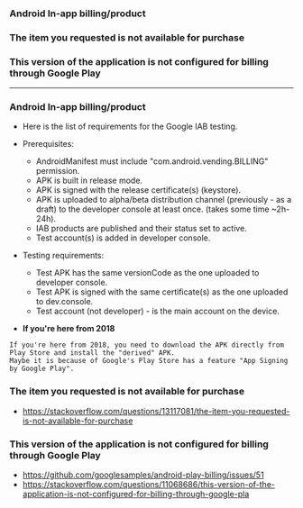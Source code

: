 ### Android In-app billing/product
### The item you requested is not available for purchase
### This version of the application is not configured for billing through Google Play

--------------------------------------------------------------

### Android In-app billing/product

* Here is the list of requirements for the Google IAB testing.

* Prerequisites:

  * AndroidManifest must include "com.android.vending.BILLING" permission.
  * APK is built in release mode.
  * APK is signed with the release certificate(s) (keystore).
  * APK is uploaded to alpha/beta distribution channel (previously - as a draft) to the developer console at least once. (takes some time ~2h-24h).
  * IAB products are published and their status set to active.
  * Test account(s) is added in developer console.

* Testing requirements:

  * Test APK has the same versionCode as the one uploaded to developer console.
  * Test APK is signed with the same certificate(s) as the one uploaded to dev.console.
  * Test account (not developer) - is the main account on the device.

* **If you're here from 2018**

```
If you're here from 2018, you need to download the APK directly from Play Store and install the "derived" APK.
Maybe it is because of Google's Play Store has a feature "App Signing by Google Play".
```

### The item you requested is not available for purchase

* https://stackoverflow.com/questions/13117081/the-item-you-requested-is-not-available-for-purchase

### This version of the application is not configured for billing through Google Play

* https://github.com/googlesamples/android-play-billing/issues/51
* https://stackoverflow.com/questions/11068686/this-version-of-the-application-is-not-configured-for-billing-through-google-pla
